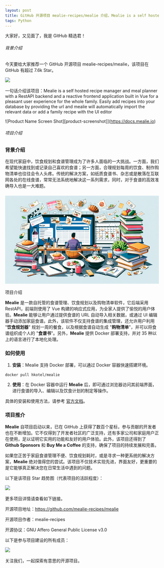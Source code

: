 ```yaml
---
layout: post
title: GitHub 开源项目 mealie-recipes/mealie 介绍，Mealie is a self hosted recipe manager and meal planner with a RestAPI backend and a reactive frontend application built in Vue for a pleasant user experience for the whole family. Easily add recipes into your database by providing the url and mealie will automatically import the relevant data or add a family recipe with the UI editor
tags: Python
---
```


大家好，又见面了，我是 GitHub 精选君！

###### 背景介绍

今天要给大家推荐一个 GitHub 开源项目 mealie-recipes/mealie，该项目在 GitHub 有超过 7.6k Star。

![](https://stats.deeptrain.net/repo/mealie-recipes/mealie/?theme=light)

一句话介绍该项目：Mealie is a self hosted recipe manager and meal planner with a RestAPI backend and a reactive frontend application built in Vue for a pleasant user experience for the whole family. Easily add recipes into your database by providing the url and mealie will automatically import the relevant data or add a family recipe with the UI editor




![Product Name Screen Shot][product-screenshot]](https://docs.mealie.io)


###### 项目介绍

### 背景介绍

在现代家庭中，饮食规划和食谱管理成为了许多人面临的一大挑战。一方面，我们希望能快速找到或记录自己喜欢的食谱；另一方面，合理规划每周的饮食、制作购物清单也往往会令人头疼。传统的解决方案，如纸质食谱书、杂志或是散落在互联网各处的在线食谱，常常无法系统地解决这一系列需求，同时，对于食谱的高效准确导入也是一大难题。

### 

![](https://raw.githubusercontent.com/ZhuPeng/pic/master/mac/compress_tmp-bb163725c4d7fb51c0ee47efb97d7ef2.png)

项目介绍

**Mealie** 是一款自托管的食谱管理、饮食规划以及购物清单软件，它后端采用 RestAPI，前端则使用了 Vue 构建的响应式应用，为全家人提供了愉悦的用户体验。**Mealie** 能够让用户通过提供食谱的 URL 自动导入相关数据，或通过 UI 编辑器手动添加家庭食谱。此外，该软件不仅支持食谱的集成管理，还允许用户利用 "**饮食规划器**" 规划一周的餐食，以及根据食谱自动生成 "**购物清单**"，并可以将食谱组织成个人的 "**食谱书**"。另外，**Mealie** 提供 Docker 部署支持，并对 35 种以上的语言进行了本地化处理。

### 如何使用

1. **安装**：Mealie 支持 Docker 部署，可以通过 Docker 容器快速搭建环境。

```bash
docker pull hkotel/mealie
```

2. **使用**：在 Docker 容器中运行 **Mealie** 后，即可通过浏览器访问其前端界面，进行食谱的导入、编辑以及饮食计划的制定等操作。

具体的安装和使用方法，请参考 [官方文档](https://docs.mealie.io/)。

### 项目推介

**Mealie** 自项目启动以来，已在 GitHub 上获得了数百个星标，参与贡献的开发者也在不断增加。它不仅得到了开发者社区的广泛支持，还有多家公司和家庭用户正在使用，足以证明它实用的功能和友好的用户体验。此外，该项目还得到了 **Github Sponsors** 和 **Buy Me a Coffee** 的支持，确保了项目的持续发展和完善。

如果您正苦于家庭食谱管理不便、饮食规划耗时，或是寻求一种更系统的解决方案，**Mealie** 绝对值得您的尝试。该项目不仅技术实现先进，界面友好，更重要的是它能够真正解决您在日常生活中遇到的问题。

以下是该项目 Star 趋势图（代表项目的活跃程度）：

![](https://api.star-history.com/svg?repos=mealie-recipes/mealie&type=Timeline)

更多项目详情请查看如下链接。

开源项目地址：https://github.com/mealie-recipes/mealie 

开源项目作者：mealie-recipes

开源协议：GNU Affero General Public License v3.0

以下是参与项目建设的所有成员：

![](https://contrib.rocks/image?repo=mealie-recipes/mealie)

关注我们，一起探索有意思的开源项目。

